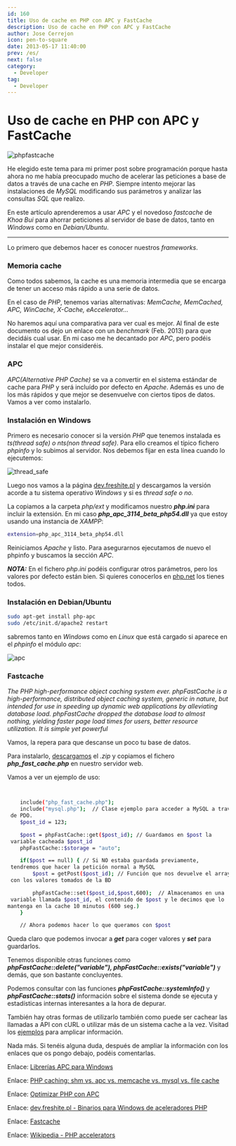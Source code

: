 ```yaml
---
id: 160
title: Uso de cache en PHP con APC y FastCache
description: Uso de cache en PHP con APC y FastCache
author: Jose Cerrejon
icon: pen-to-square
date: 2013-05-17 11:40:00
prev: /es/
next: false
category:
  - Developer
tag:
  - Developer
---
```


# Uso de cache en PHP con APC y FastCache

![phpfastcache](/images/2013/05/fastcache.jpg)

He elegido este tema para mi primer post sobre programación porque hasta ahora no me había preocupado mucho de acelerar las peticiones a base de datos a través de una cache en *PHP*. Siempre intento mejorar las instalaciones de *MySQL* modificando sus parámetros y analizar las consultas *SQL* que realizo.

En este artículo aprenderemos a usar *APC* y el novedoso *fastcache* de *Khoa Bui* para ahorrar peticiones al servidor de base de datos, tanto en *Windows* como en *Debian/Ubuntu*.

- - -
Lo primero que debemos hacer es conocer nuestros *frameworks*.

###  Memoria cache

Como todos sabemos, la cache es una memoria intermedia que se encarga de tener un acceso más rápido a una serie de datos. 

En el caso de *PHP*, tenemos varias alternativas: *MemCache, MemCached, APC, WinCache, X-Cache, eAccelerator...*

No haremos aquí una comparativa para ver cual es mejor. Al final de este documento os dejo un enlace con un *benchmark* (Feb. 2013) para que decidáis cual usar. En mi caso me he decantado por *APC*, pero podéis instalar el que mejor consideréis.

###  APC

*APC(Alternative PHP Cache)* se va a convertir en el sistema estándar de cache para *PHP* y será incluído por defecto en *Apache*. Además es uno de los más rápidos y que mejor se desenvuelve con ciertos tipos de datos. Vamos a ver como instalarlo.

###  Instalación en Windows

Primero es necesario conocer si la versión *PHP* que tenemos instalada es *ts(thread safe) o nts(non thread safe)*. Para ello creamos el típico fichero *phpinfo* y lo subimos al servidor. Nos debemos fijar en esta línea cuando lo ejecutemos:

![thread_safe](/images/2013/05/thread_safe.jpg)

Luego nos vamos a la página [dev.freshite.pl](http://dev.freshsite.pl/php-accelerators/apc.html) y descargamos la versión acorde a tu sistema operativo *Windows* y si es *thread safe o no.*

La copiamos a la carpeta *php/ext* y modificamos nuestro ***php.ini*** para incluir la extensión. En mi caso ***php_apc_3114_beta_php54.dll*** ya que estoy usando una instancia de *XAMPP*:

```bash
extension=php_apc_3114_beta_php54.dll
```

Reiniciamos *Apache* y listo. Para asegurarnos ejecutamos de nuevo el phpinfo y buscamos la sección *APC*.

***NOTA:*** En el fichero *php.ini* podéis configurar otros parámetros, pero los valores por defecto están bien. Si quieres conocerlos en [php.net](http://www.php.net/manual/es/apc.configuration.php) los tienes todos.

###  Instalación en Debian/Ubuntu
```bash
sudo apt-get install php-apc
sudo /etc/init.d/apache2 restart
```

sabremos tanto en *Windows* como en *Linux* que está cargado si aparece en el *phpinfo* el módulo *apc*:

![apc](/images/2013/05/apc.jpg)

###  Fastcache

*The PHP high-performance object caching system ever. phpFastCache is a high-performance, distributed object caching system, generic in nature, but intended for use in speeding up dynamic web applications by alleviating database load. phpFastCache dropped the database load to almost nothing, yielding faster page load times for users, better resource utilization. It is simple yet powerful*

Vamos, la repera para que descanse un poco tu base de datos.

Para instalarlo, [descargamos](https://github.com/khoaofgod/phpfastcache) el *.zip* y copiamos el fichero ***php_fast_cache.php*** en nuestro servidor web.

Vamos a ver un ejemplo de uso:

```bash


    include("php_fast_cache.php");
    include("mysql.php");  // Clase ejemplo para acceder a MySQL a través
 de PDO.
    $post_id = 123;

    $post = phpFastCache::get($post_id); // Guardamos en $post la
 variable cacheada $post_id
    phpFastCache::$storage = "auto";

    if($post == null) { // Si NO estaba guardada previamente,
 tendremos que hacer la petición normal a MySQL
        $post = getPost($post_id); // Función que nos devuelve el array
 con los valores tomados de la BD

        phpFastCache::set($post_id,$post,600);  // Almacenamos en una
 variable llamada $post_id, el contenido de $post y le decimos que lo
mantenga en la cache 10 minutos (600 seg.)
    }

    // Ahora podemos hacer lo que queramos con $post

```

Queda claro que podemos invocar a ***get*** para coger valores y ***set*** para guardarlos.

Tenemos disponible otras funciones como ***phpFastCache::delete("variable"), phpFastCache::exists("variable")*** y demás, que son bastante concluyentes.

Podemos consultar con las funciones ***phpFastCache::systemInfo()*** y ***phpFastCache::stats()*** información sobre el sistema donde se ejecuta y estadísticas internas interesantes a la hora de depurar.

También hay otras formas de utilizarlo también como puede ser cachear las llamadas a API con cURL o utilizar más de un sistema cache a la vez. Visitad los [ejemplos](http://www.phpfastcache.com/#example) para amplicar información.

Nada más. Si tenéis alguna duda, después de ampliar la información con los enlaces que os pongo debajo, podéis comentarlas.


Enlace: [Librerías APC para Windows](http://dev.freshsite.pl/php-accelerators/apc.html)

Enlace: [PHP caching: shm vs. apc vs. memcache vs. mysql vs. file cache](http://we-love-php.blogspot.com.es/2013/02/php-caching-shm-apc-memcache-mysql-file-cache.html)

Enlace: [Optimizar PHP con APC](http://webplusplus.blogspot.com.es/2011/10/optimizar-php-con-apc.html)

Enlace: [dev.freshite.pl - Binarios para Windows de aceleradores PHP](http://dev.freshsite.pl/php-accelerators/apc.html)

Enlace: [Fastcache](http://www.phpfastcache.com)

Enlace: [Wikipedia - PHP accelerators](http://en.wikipedia.org/wiki/List_of_PHP_accelerators)
